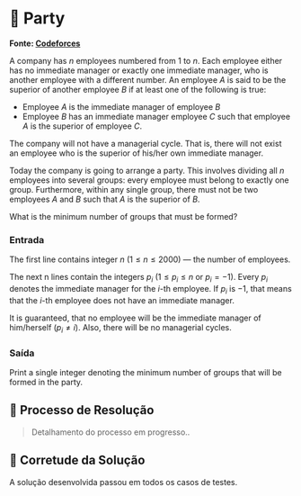 # 🎉 Party

**Fonte: [Codeforces](https://codeforces.com/problemset/problem/115/A)**

A company has $n$ employees numbered from $1$ to $n$. Each employee either has no immediate manager or exactly one immediate manager, who is another employee with a different number. An employee $A$ is said to be the superior of another employee $B$ if at least one of the following is true:

- Employee $A$ is the immediate manager of employee $B$
- Employee $B$ has an immediate manager employee $C$ such that employee $A$ is the superior of employee $C$. 

The company will not have a managerial cycle. That is, there will not exist an employee who is the superior of his/her own immediate manager.

Today the company is going to arrange a party. This involves dividing all $n$ employees into several groups: every employee must belong to exactly one group. Furthermore, within any single group, there must not be two employees $A$ and $B$ such that $A$ is the superior of $B$.

What is the minimum number of groups that must be formed?

### Entrada
The first line contains integer $n$ ($1 ≤ n ≤ 2000$) — the number of employees.

The next n lines contain the integers $p_i$ ($1 ≤ p_i ≤ n$ or $p_i = -1$). Every $p_i$ denotes the immediate manager for the $i$-th employee. If $p_i$ is $-1$, that means that the $i$-th employee does not have an immediate manager.

It is guaranteed, that no employee will be the immediate manager of him/herself ($p_i ≠ i$). Also, there will be no managerial cycles.

### Saída
Print a single integer denoting the minimum number of groups that will be formed in the party.

## 🧩 Processo de Resolução

> Detalhamento do processo em progresso..

## 📝 Corretude da Solução
A solução desenvolvida passou em todos os casos de testes.
